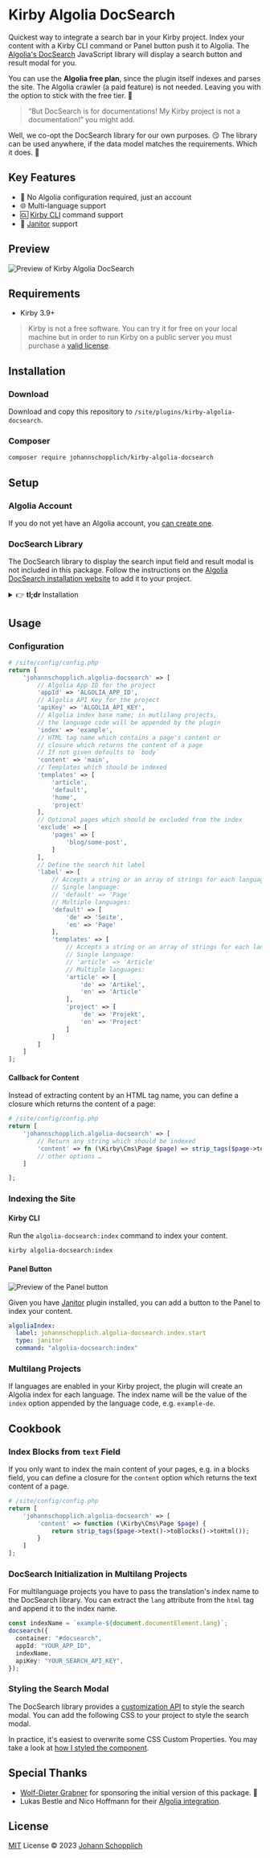 # Kirby Algolia DocSearch

Quickest way to integrate a search bar in your Kirby project. Index your content with a Kirby CLI command or Panel button push it to Algolia. The [Algolia's DocSearch](https://docsearch.algolia.com) JavaScript library will display a search button and result modal for you.

You can use the **Algolia free plan**, since the plugin itself indexes and parses the site. The Algolia crawler (a paid feature) is not needed. Leaving you with the option to stick with the free tier. 💸

> “But DocSearch is for documentations! My Kirby project is not a documentation!” you might add.

Well, we co-opt the DocSearch library for our own purposes. 😏 The library can be used anywhere, if the data model matches the requirements. Which it does. 🎉

## Key Features

- 🫡 No Algolia configuration required, just an account
- 🌐 Multi-language support
- 🆑 [Kirby CLI](https://github.com/getkirby/cli) command support
- 🧋 [Janitor](https://github.com/bnomei/kirby3-janitor) support

## Preview

![Preview of Kirby Algolia DocSearch](./.github/preview.gif)

## Requirements

- Kirby 3.9+

> Kirby is not a free software. You can try it for free on your local machine but in order to run Kirby on a public server you must purchase a [valid license](https://getkirby.com/buy).

## Installation

### Download

Download and copy this repository to `/site/plugins/kirby-algolia-docsearch`.

### Composer

```bash
composer require johannschopplich/kirby-algolia-docsearch
```

## Setup

### Algolia Account

If you do not yet have an Algolia account, you [can create one](https://www.algolia.com/users/sign_up).

### DocSearch Library

The DocSearch library to display the search input field and result modal is not included in this package. Follow the instructions on the [Algolia DocSearch installation website](https://docsearch.algolia.com/docs/DocSearch-v3#installation) to add it to your project.

<details>

<summary>👉 <strong>tl;dr</strong> Installation</summary>

1. Import the required JS and CSS files in your project. Either by using a CDN or by installing the library via NPM.

   ```bash
   npm install @docsearch/js@3 @docsearch/css@3
   ```

   Or:

   ```html
   <link
     rel="stylesheet"
     href="https://cdn.jsdelivr.net/npm/@docsearch/css@3"
   />
   <script src="https://cdn.jsdelivr.net/npm/@docsearch/js@3"></script>
   ```

2. Create a [container](https://docsearch.algolia.com/docs/api#container) for your DocSearch component to go in.

   ```html
   <div id="docsearch"></div>
   ```

3. Initialize the DocSearch library with your Algolia credentials.

   ```ts
   docsearch({
     container: "#docsearch",
     appId: "YOUR_APP_ID",
     indexName: "YOUR_INDEX_NAME",
     apiKey: "YOUR_SEARCH_API_KEY",
   });
   ```

</details>

## Usage

### Configuration

```php
# /site/config/config.php
return [
    'johannschopplich.algolia-docsearch' => [
        // Algolia App ID for the project
        'appId' => 'ALGOLIA_APP_ID',
        // Algolia API Key for the project
        'apiKey' => 'ALGOLIA_API_KEY',
        // Algolia index base name; in mutlilang projects,
        // the language code will be appended by the plugin
        'index' => 'example',
        // HTML tag name which contains a page's content or
        // closure which returns the content of a page
        // If not given defaults to `body`
        'content' => 'main',
        // Templates which should be indexed
        'templates' => [
            'article',
            'default',
            'home',
            'project'
        ],
        // Optional pages which should be excluded from the index
        'exclude' => [
            'pages' => [
                'blog/some-post',
            ]
        ],
        // Define the search hit label
        'label' => [
            // Accepts a string or an array of strings for each language
            // Single language:
            // 'default' => 'Page'
            // Multiple languages:
            'default' => [
                'de' => 'Seite',
                'en' => 'Page'
            ],
            'templates' => [
                // Accepts a string or an array of strings for each language
                // Single language:
                // 'article' => 'Article'
                // Multiple languages:
                'article' => [
                    'de' => 'Artikel',
                    'en' => 'Article'
                ],
                'project' => [
                    'de' => 'Projekt',
                    'en' => 'Project'
                ]
            ]
        ]
    ]
];
```

#### Callback for Content

Instead of extracting content by an HTML tag name, you can define a closure which returns the content of a page:

```php
# /site/config/config.php
return [
    'johannschopplich.algolia-docsearch' => [
        // Return any string which should be indexed
        'content' => fn (\Kirby\Cms\Page $page) => strip_tags($page->text()->toBlocks()->toHtml())
        // other options …
    ]

];
```

### Indexing the Site

#### Kirby CLI

Run the `algolia-docsearch:index` command to index your content.

```bash
kirby algolia-docsearch:index
```

#### Panel Button

![Preview of the Panel button](./.github/panel-button-preview.gif)

Given you have [Janitor](https://github.com/bnomei/kirby3-janitor) plugin installed, you can add a button to the Panel to index your content.

```yml
algoliaIndex:
  label: johannschopplich.algolia-docsearch.index.start
  type: janitor
  command: "algolia-docsearch:index"
```

### Multilang Projects

If languages are enabled in your Kirby project, the plugin will create an Algolia index for each language. The index name will be the value of the `index` option appended by the language code, e.g. `example-de`.

## Cookbook

### Index Blocks from `text` Field

If you only want to index the main content of your pages, e.g. in a blocks field, you can define a closure for the `content` option which returns the text content of a page.

```php
# /site/config/config.php
return [
    'johannschopplich.algolia-docsearch' => [
        'content' => function (\Kirby\Cms\Page $page) {
            return strip_tags($page->text()->toBlocks()->toHtml());
        }
    ]
];
```

### DocSearch Initialization in Multilang Projects

For multilanguage projects you have to pass the translation's index name to the DocSearch library. You can extract the `lang` attribute from the `html` tag and append it to the index name.

```ts
const indexName = `example-${document.documentElement.lang}`;
docsearch({
  container: "#docsearch",
  appId: "YOUR_APP_ID",
  indexName,
  apiKey: "YOUR_SEARCH_API_KEY",
});
```

### Styling the Search Modal

The DocSearch library provides a [customization API](https://docsearch.algolia.com/docs/styling#customization-api) to style the search modal. You can add the following CSS to your project to style the search modal.

In practice, it's easiest to overwrite some CSS Custom Properties. You may take a look at [how I styled the component](https://github.com/johannschopplich/johannschopplich.com/blob/main/src/styles/components/algolia.scss).

## Special Thanks

- [Wolf-Dieter Grabner](https://photos.flowlabs.studio) for sponsoring the initial version of this package. 🙏
- Lukas Bestle and Nico Hoffmann for their [Algolia integration](https://github.com/getkirby/getkirby.com/tree/main/site/plugins/search).

## License

[MIT](./LICENSE) License © 2023 [Johann Schopplich](https://github.com/johannschopplich)

